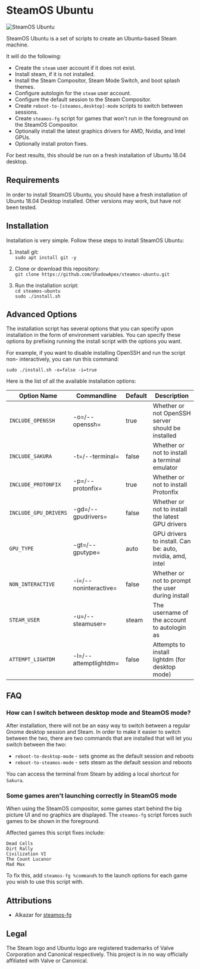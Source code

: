 # SteamOS Ubuntu

![SteamOS Ubuntu](image.png)

SteamOS Ubuntu is a set of scripts to create an Ubuntu-based Steam machine.

It will do the following:

* Create the `steam` user account if it does not exist.
* Install steam, if it is not installed.
* Install the Steam Compositor, Steam Mode Switch, and boot splash themes.
* Configure autologin for the `steam` user account.
* Configure the default session to the Steam Compositor.
* Create `reboot-to-[steamos,desktop]-mode` scripts to switch between sessions.
* Create `steamos-fg` script for games that won't run in the foreground on the SteamOS Compositor.
* Optionally install the latest graphics drivers for AMD, Nvidia, and Intel GPUs.
* Optionally install proton fixes.

For best results, this should be run on a fresh installation of
Ubuntu 18.04 desktop.

## Requirements
In order to install SteamOS Ubuntu, you should have a fresh installation of
Ubuntu 18.04 Desktop installed. Other versions may work, but have not been 
tested.

## Installation
Installation is very simple. Follow these steps to install SteamOS Ubuntu:

1. Install git:    
`sudo apt install git -y`

2. Clone or download this repository:    
`git clone https://github.com/ShadowApex/steamos-ubuntu.git`

3. Run the installation script:    
`cd steamos-ubuntu`    
`sudo ./install.sh`

## Advanced Options
The installation script has several options that you can specify upon installation
in the form of environment variables. You can specify these options by prefixing
running the install script with the options you want.

For example, if you want to disable installing OpenSSH and run the script non-
interactively, you can run this command:

`sudo ./install.sh -o=false -i=true`

Here is the list of all the available installation options:

| Option Name          | Commandline           | Default | Description                                              |
| -------------------- | --------------------- | ------- | -------------------------------------------------------- |
| `INCLUDE_OPENSSH`    | -o=/--openssh=        | true    | Whether or not OpenSSH server should be installed        |
| `INCLUDE_SAKURA`     | -t=/--terminal=       | false   | Whether or not to install a terminal emulator            |
| `INCLUDE_PROTONFIX`  | -p=/--protonfix=      | true    | Whether or not to install Protonfix                      |
| `INCLUDE_GPU_DRIVERS`| -gd=/--gpudrivers=    | false   | Whether or not to install the latest GPU drivers         |
| `GPU_TYPE`           | -gt=/--gputype=       | auto    | GPU drivers to install. Can be: auto, nvidia, amd, intel |
| `NON_INTERACTIVE`    | -i=/--noninteractive= | false   | Whether or not to prompt the user during install         |
| `STEAM_USER`         | -u=/--steamuser=      | steam   | The username of the account to autologin as              |
| `ATTEMPT_LIGHTDM`    | -l=/--attemptlightdm= | false   | Attempts to install lightdm (for desktop mode)           |

## FAQ

### How can I switch between desktop mode and SteamOS mode?

After installation, there will not be an easy way to switch between a regular
Gnome desktop session and Steam. In order to make it easier to switch between
the two, there are two commands that are installed that will let you switch 
between the two:

* `reboot-to-desktop-mode` - sets gnome as the default session and reboots
* `reboot-to-steamos-mode` - sets steam as the default session and reboots

You can access the terminal from Steam by adding a local shortcut for `Sakura`.

### Some games aren't launching correctly in SteamOS mode
When using the SteamOS compositor, some games start behind the big picture UI and
no graphics are displayed. The `steamos-fg` script forces such games to be shown 
in the foreground.

Affected games this script fixes include:

    Dead Cells
    Dirt Rally
    Civilization VI
    The Count Lucanor
    Mad Max

To fix this, add `steamos-fg %command%` to the launch options for each game you 
wish to use this script with.

## Attributions
* Alkazar for [steamos-fg](https://github.com/alkazar/steamos-fg)

## Legal
The Steam logo and Ubuntu logo are registered trademarks of Valve Corporation
and Canonical respectively. This project is in no way officially affiliated with
Valve or Canonical.
